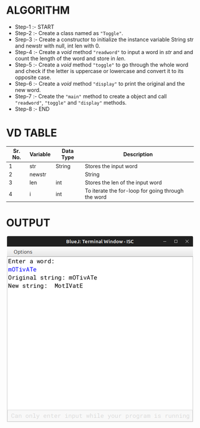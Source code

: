 # ALGORITHM

- Step-1 :- START
- Step-2 :- Create a class named as `"Toggle"`.
- Srep-3 :- Create a constructor to initialize the instance variable String str and newstr with null, int len with 0.
- Step-4 :- Create a *void* method `"readword"` to input a word in *str* and and count the length of the word and store in *len*.
- Step-5 :- Create a *void* method `"toggle"` to go through the whole word and check if the letter is uppercase or lowercase and convert it to its opposite case.
- Step-6 :- Create a *void* method `"display"` to print the original and the new word.
- Step-7 :- Create the `"main"` method to create a object and call `"readword"`, `"toggle"` and `"display"` methods.
- Step-8 :- END

# VD TABLE

| Sr. No. | Variable | Data Type | Description |
| --- | --- | --- | --- |
| 1 | str | String | Stores the input word |
| 2 | newstr | | String | Stores the new toggled word |
| 3 | len | int | Stores the len of the input word |
| 4 | i | int | To iterate the for-loop for going through the word |

# OUTPUT

<p align="center">
<img width="auto" height="auto" alt="output" src="./output.png">
</p>